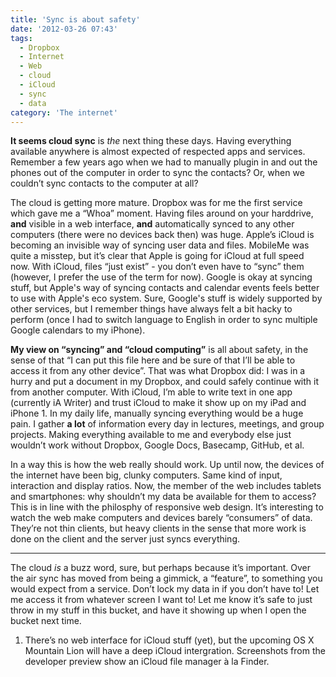 ```yaml
---
title: 'Sync is about safety'
date: '2012-03-26 07:43'
tags:
  - Dropbox
  - Internet
  - Web
  - cloud
  - iCloud
  - sync
  - data
category: 'The internet'
---
```


**It seems cloud sync** is _the_ next thing these days. Having everything available anywhere is almost expected of respected apps and services. Remember a few years ago when we had to manually plugin in and out the phones out of the computer in order to sync the contacts? Or, when we couldn’t sync contacts to the computer at all?

The cloud is getting more mature. Dropbox was for me the first service which gave me a “Whoa” moment. Having files around on your harddrive, **and** visible in a web interface, **and** automatically synced to any other computers (there were no devices back then) was huge. Apple’s iCloud is becoming an invisible way of syncing user data and files. MobileMe was quite a misstep, but it’s clear that Apple is going for iCloud at full speed now. With iCloud, files “just exist” - you don’t even have to “sync” them (however, I prefer the use of the term for now). Google is okay at syncing stuff, but Apple's way of syncing contacts and calendar events feels better to use with Apple's eco system. Sure, Google's stuff is widely supported by other services, but I remember things have always felt a bit hacky to perform (once I had to switch language to English in order to sync multiple Google calendars to my iPhone).

**My view on “syncing” and “cloud computing”** is all about safety, in the sense of that “I can put this file here and be sure of that I’ll be able to access it from any other device”. That was what Dropbox did: I was in a hurry and put a document in my Dropbox, and could safely continue with it from another computer. With iCloud, I’m able to write text in one app (currently iA Writer) and trust iCloud to make it show up on my iPad and iPhone 1. In my daily life, manually syncing everything would be a huge pain. I gather **a lot** of information every day in lectures, meetings, and group projects. Making everything available to me and everybody else just wouldn’t work without Dropbox, Google Docs, Basecamp, GitHub, et al.

In a way this is how the web really should work. Up until now, the devices of the internet have been big, clunky computers. Same kind of input, interaction and display ratios. Now, the member of the web includes tablets and smartphones: why shouldn’t my data be available for them to access? This is in line with the philosphy of responsive web design. It’s interesting to watch the web make computers and devices barely “consumers” of data. They’re not thin clients, but heavy clients in the sense that more work is done on the client and the server just syncs everything.

* * *

The cloud _is_ a buzz word, sure, but perhaps because it’s important. Over the air sync has moved from being a gimmick, a “feature”, to something you would expect from a service. Don’t lock my data in if you don’t have to! Let me access it from whatever screen I want to! Let me know it’s safe to just throw in my stuff in this bucket, and have it showing up when I open the bucket next time.

1. There’s no web interface for iCloud stuff (yet), but the upcoming OS X Mountain Lion will have a deep iCloud intergration. Screenshots from the developer preview show an iCloud file manager à la Finder.
